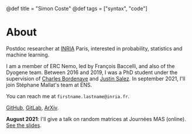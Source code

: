 @def title = "Simon Coste"
@def tags = ["syntax", "code"]

# About


Postdoc researcher at [INRIA](https://www.inria.fr/en) Paris, interested in probability, statistics and machine learning. 

I am a member of ERC Nemo, led by François Baccelli, and also of the Dyogene team.  Between 2016 and 2019, I was a PhD student under the supervision of [Charles Bordenave](http://www.i2m.univ-amu.fr/perso/charles.bordenave/start) and [Justin Salez](https://www.ceremade.dauphine.fr/~salez/). In september 2021, I'll join Stéphane Mallat's team at ÉNS.

You can reach me at `firstname.lastname@inria.fr`. 


[GitHub](https://github.com/SimonCoste), [GitLab](https://gitlab.inria.fr/scoste), [ArXiv](https://arxiv.org/search/?searchtype=author&query=Coste%2C+S).

**August 2021**: I'll give a talk on random matrices at Journées MAS (online). [See the slides](/mas2020/).








